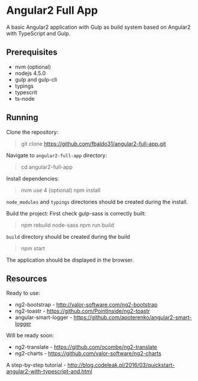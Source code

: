 Angular2 Full App
=================================

A basic Angular2 application with Gulp as build system based on Angular2 with TypeScript and Gulp.

Prerequisites
-------------

- nvm (optional)
- nodejs 4.5.0
- gulp and gulp-cli
- typings
- typescrit
- ts-node

Running
-------

Clone the repository:

> git clone https://github.com/fbaldo31/angular2-full-app.git

Navigate to `angular2-full-app` directory:

> cd angular2-full-app

Install dependencies:

> nvm use 4 (optional)
> npm install

`node_modules` and `typings` directories should be created during the install.

Build the project:
First check gulp-sass is correctly built:
> npm rebuild node-sass
> npm run build

`build` directory should be created during the build

> npm start

The application should be displayed in the browser.

Resources
---------
Ready to use:
- ng2-bootstrap - http://valor-software.com/ng2-bootstrap
- ng2-toastr - https://github.com/PointInside/ng2-toastr
- angular-smart-logger - https://github.com/apoterenko/angular2-smart-logger

Will be ready soon:
- ng2-translate - https://github.com/ocombe/ng2-translate
- ng2-charts - https://github.com/valor-software/ng2-charts

A step-by-step tutorial - http://blog.codeleak.pl/2016/03/quickstart-angular2-with-typescript-and.html
